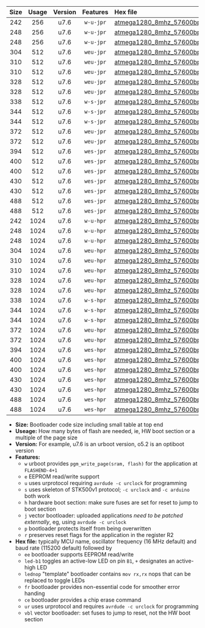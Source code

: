 |Size|Usage|Version|Features|Hex file|
|:-:|:-:|:-:|:-:|:--|
|242|256|u7.6|`w-u-jpr`|[atmega1280_8mhz_57600bps_ur_vbl.hex](https://raw.githubusercontent.com/stefanrueger/urboot/main/atmega1280_8mhz_57600bps_ur_vbl.hex)|
|248|256|u7.6|`w-u-jpr`|[atmega1280_8mhz_57600bps_led+b7_ur_vbl.hex](https://raw.githubusercontent.com/stefanrueger/urboot/main/atmega1280_8mhz_57600bps_led+b7_ur_vbl.hex)|
|248|256|u7.6|`w-u-jpr`|[atmega1280_8mhz_57600bps_lednop_ur_vbl.hex](https://raw.githubusercontent.com/stefanrueger/urboot/main/atmega1280_8mhz_57600bps_lednop_ur_vbl.hex)|
|304|512|u7.6|`weu-jpr`|[atmega1280_8mhz_57600bps_ee_ur_vbl.hex](https://raw.githubusercontent.com/stefanrueger/urboot/main/atmega1280_8mhz_57600bps_ee_ur_vbl.hex)|
|310|512|u7.6|`weu-jpr`|[atmega1280_8mhz_57600bps_ee_led+b7_ur_vbl.hex](https://raw.githubusercontent.com/stefanrueger/urboot/main/atmega1280_8mhz_57600bps_ee_led+b7_ur_vbl.hex)|
|310|512|u7.6|`weu-jpr`|[atmega1280_8mhz_57600bps_ee_lednop_ur_vbl.hex](https://raw.githubusercontent.com/stefanrueger/urboot/main/atmega1280_8mhz_57600bps_ee_lednop_ur_vbl.hex)|
|328|512|u7.6|`weu-jpr`|[atmega1280_8mhz_57600bps_ee_led+b7_fr_ur_vbl.hex](https://raw.githubusercontent.com/stefanrueger/urboot/main/atmega1280_8mhz_57600bps_ee_led+b7_fr_ur_vbl.hex)|
|328|512|u7.6|`weu-jpr`|[atmega1280_8mhz_57600bps_ee_lednop_fr_ur_vbl.hex](https://raw.githubusercontent.com/stefanrueger/urboot/main/atmega1280_8mhz_57600bps_ee_lednop_fr_ur_vbl.hex)|
|338|512|u7.6|`w-s-jpr`|[atmega1280_8mhz_57600bps_vbl.hex](https://raw.githubusercontent.com/stefanrueger/urboot/main/atmega1280_8mhz_57600bps_vbl.hex)|
|344|512|u7.6|`w-s-jpr`|[atmega1280_8mhz_57600bps_led+b7_vbl.hex](https://raw.githubusercontent.com/stefanrueger/urboot/main/atmega1280_8mhz_57600bps_led+b7_vbl.hex)|
|344|512|u7.6|`w-s-jpr`|[atmega1280_8mhz_57600bps_lednop_vbl.hex](https://raw.githubusercontent.com/stefanrueger/urboot/main/atmega1280_8mhz_57600bps_lednop_vbl.hex)|
|372|512|u7.6|`weu-jpr`|[atmega1280_8mhz_57600bps_ee_led+b7_fr_ce_ur_vbl.hex](https://raw.githubusercontent.com/stefanrueger/urboot/main/atmega1280_8mhz_57600bps_ee_led+b7_fr_ce_ur_vbl.hex)|
|372|512|u7.6|`weu-jpr`|[atmega1280_8mhz_57600bps_ee_lednop_fr_ce_ur_vbl.hex](https://raw.githubusercontent.com/stefanrueger/urboot/main/atmega1280_8mhz_57600bps_ee_lednop_fr_ce_ur_vbl.hex)|
|394|512|u7.6|`wes-jpr`|[atmega1280_8mhz_57600bps_ee_vbl.hex](https://raw.githubusercontent.com/stefanrueger/urboot/main/atmega1280_8mhz_57600bps_ee_vbl.hex)|
|400|512|u7.6|`wes-jpr`|[atmega1280_8mhz_57600bps_ee_led+b7_vbl.hex](https://raw.githubusercontent.com/stefanrueger/urboot/main/atmega1280_8mhz_57600bps_ee_led+b7_vbl.hex)|
|400|512|u7.6|`wes-jpr`|[atmega1280_8mhz_57600bps_ee_lednop_vbl.hex](https://raw.githubusercontent.com/stefanrueger/urboot/main/atmega1280_8mhz_57600bps_ee_lednop_vbl.hex)|
|430|512|u7.6|`wes-jpr`|[atmega1280_8mhz_57600bps_ee_led+b7_fr_vbl.hex](https://raw.githubusercontent.com/stefanrueger/urboot/main/atmega1280_8mhz_57600bps_ee_led+b7_fr_vbl.hex)|
|430|512|u7.6|`wes-jpr`|[atmega1280_8mhz_57600bps_ee_lednop_fr_vbl.hex](https://raw.githubusercontent.com/stefanrueger/urboot/main/atmega1280_8mhz_57600bps_ee_lednop_fr_vbl.hex)|
|488|512|u7.6|`wes-jpr`|[atmega1280_8mhz_57600bps_ee_led+b7_fr_ce_vbl.hex](https://raw.githubusercontent.com/stefanrueger/urboot/main/atmega1280_8mhz_57600bps_ee_led+b7_fr_ce_vbl.hex)|
|488|512|u7.6|`wes-jpr`|[atmega1280_8mhz_57600bps_ee_lednop_fr_ce_vbl.hex](https://raw.githubusercontent.com/stefanrueger/urboot/main/atmega1280_8mhz_57600bps_ee_lednop_fr_ce_vbl.hex)|
|242|1024|u7.6|`w-u-hpr`|[atmega1280_8mhz_57600bps_ur.hex](https://raw.githubusercontent.com/stefanrueger/urboot/main/atmega1280_8mhz_57600bps_ur.hex)|
|248|1024|u7.6|`w-u-hpr`|[atmega1280_8mhz_57600bps_led+b7_ur.hex](https://raw.githubusercontent.com/stefanrueger/urboot/main/atmega1280_8mhz_57600bps_led+b7_ur.hex)|
|248|1024|u7.6|`w-u-hpr`|[atmega1280_8mhz_57600bps_lednop_ur.hex](https://raw.githubusercontent.com/stefanrueger/urboot/main/atmega1280_8mhz_57600bps_lednop_ur.hex)|
|304|1024|u7.6|`weu-hpr`|[atmega1280_8mhz_57600bps_ee_ur.hex](https://raw.githubusercontent.com/stefanrueger/urboot/main/atmega1280_8mhz_57600bps_ee_ur.hex)|
|310|1024|u7.6|`weu-hpr`|[atmega1280_8mhz_57600bps_ee_led+b7_ur.hex](https://raw.githubusercontent.com/stefanrueger/urboot/main/atmega1280_8mhz_57600bps_ee_led+b7_ur.hex)|
|310|1024|u7.6|`weu-hpr`|[atmega1280_8mhz_57600bps_ee_lednop_ur.hex](https://raw.githubusercontent.com/stefanrueger/urboot/main/atmega1280_8mhz_57600bps_ee_lednop_ur.hex)|
|328|1024|u7.6|`weu-hpr`|[atmega1280_8mhz_57600bps_ee_led+b7_fr_ur.hex](https://raw.githubusercontent.com/stefanrueger/urboot/main/atmega1280_8mhz_57600bps_ee_led+b7_fr_ur.hex)|
|328|1024|u7.6|`weu-hpr`|[atmega1280_8mhz_57600bps_ee_lednop_fr_ur.hex](https://raw.githubusercontent.com/stefanrueger/urboot/main/atmega1280_8mhz_57600bps_ee_lednop_fr_ur.hex)|
|338|1024|u7.6|`w-s-hpr`|[atmega1280_8mhz_57600bps.hex](https://raw.githubusercontent.com/stefanrueger/urboot/main/atmega1280_8mhz_57600bps.hex)|
|344|1024|u7.6|`w-s-hpr`|[atmega1280_8mhz_57600bps_led+b7.hex](https://raw.githubusercontent.com/stefanrueger/urboot/main/atmega1280_8mhz_57600bps_led+b7.hex)|
|344|1024|u7.6|`w-s-hpr`|[atmega1280_8mhz_57600bps_lednop.hex](https://raw.githubusercontent.com/stefanrueger/urboot/main/atmega1280_8mhz_57600bps_lednop.hex)|
|372|1024|u7.6|`weu-hpr`|[atmega1280_8mhz_57600bps_ee_led+b7_fr_ce_ur.hex](https://raw.githubusercontent.com/stefanrueger/urboot/main/atmega1280_8mhz_57600bps_ee_led+b7_fr_ce_ur.hex)|
|372|1024|u7.6|`weu-hpr`|[atmega1280_8mhz_57600bps_ee_lednop_fr_ce_ur.hex](https://raw.githubusercontent.com/stefanrueger/urboot/main/atmega1280_8mhz_57600bps_ee_lednop_fr_ce_ur.hex)|
|394|1024|u7.6|`wes-hpr`|[atmega1280_8mhz_57600bps_ee.hex](https://raw.githubusercontent.com/stefanrueger/urboot/main/atmega1280_8mhz_57600bps_ee.hex)|
|400|1024|u7.6|`wes-hpr`|[atmega1280_8mhz_57600bps_ee_led+b7.hex](https://raw.githubusercontent.com/stefanrueger/urboot/main/atmega1280_8mhz_57600bps_ee_led+b7.hex)|
|400|1024|u7.6|`wes-hpr`|[atmega1280_8mhz_57600bps_ee_lednop.hex](https://raw.githubusercontent.com/stefanrueger/urboot/main/atmega1280_8mhz_57600bps_ee_lednop.hex)|
|430|1024|u7.6|`wes-hpr`|[atmega1280_8mhz_57600bps_ee_led+b7_fr.hex](https://raw.githubusercontent.com/stefanrueger/urboot/main/atmega1280_8mhz_57600bps_ee_led+b7_fr.hex)|
|430|1024|u7.6|`wes-hpr`|[atmega1280_8mhz_57600bps_ee_lednop_fr.hex](https://raw.githubusercontent.com/stefanrueger/urboot/main/atmega1280_8mhz_57600bps_ee_lednop_fr.hex)|
|488|1024|u7.6|`wes-hpr`|[atmega1280_8mhz_57600bps_ee_led+b7_fr_ce.hex](https://raw.githubusercontent.com/stefanrueger/urboot/main/atmega1280_8mhz_57600bps_ee_led+b7_fr_ce.hex)|
|488|1024|u7.6|`wes-hpr`|[atmega1280_8mhz_57600bps_ee_lednop_fr_ce.hex](https://raw.githubusercontent.com/stefanrueger/urboot/main/atmega1280_8mhz_57600bps_ee_lednop_fr_ce.hex)|

- **Size:** Bootloader code size including small table at top end
- **Useage:** How many bytes of flash are needed, ie, HW boot section or a multiple of the page size
- **Version:** For example, u7.6 is an urboot version, o5.2 is an optiboot version
- **Features:**
  + `w` urboot provides `pgm_write_page(sram, flash)` for the application at `FLASHEND-4+1`
  + `e` EEPROM read/write support
  + `u` uses urprotocol requiring `avrdude -c urclock` for programming
  + `s` uses skeleton of STK500v1 protocol; `-c urclock` and `-c arduino` both work
  + `h` hardware boot section: make sure fuses are set for reset to jump to boot section
  + `j` vector bootloader: uploaded applications *need to be patched externally*, eg, using `avrdude -c urclock`
  + `p` bootloader protects itself from being overwritten
  + `r` preserves reset flags for the application in the register R2
- **Hex file:** typically MCU name, oscillator frequency (16 MHz default) and baud rate (115200 default) followed by
  + `ee` bootloader supports EEPROM read/write
  + `led-b1` toggles an active-low LED on pin `B1`, `+` designates an active-high LED
  + `lednop` "template" bootloader contains `mov rx,rx` nops that can be replaced to toggle LEDs
  + `fr` bootloader provides non-essential code for smoother error handing
  + `ce` bootloader provides a chip erase command
  + `ur` uses urprotocol and requires `avrdude -c urclock` for programming
  + `vbl` vector bootloader: set fuses to jump to reset, not the HW boot section
